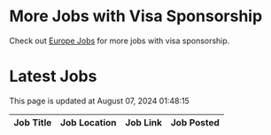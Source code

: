 # More Jobs with Visa Sponsorship

Check out [Europe Jobs](https://github.com/sureshparimi/europejobs#latest-jobs) for more jobs with visa sponsorship.

# Latest Jobs

This page is updated at August 07, 2024 01:48:15

| Job Title | Job Location | Job Link | Job Posted |
| --- | --- | --- | --- |
